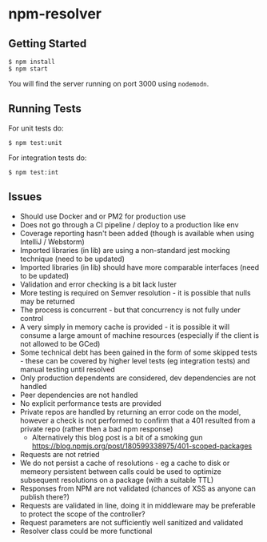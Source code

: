# npm-resolver

## Getting Started

```
$ npm install
$ npm start
```

You will find the server running on port 3000 using `nodemodn`.

## Running Tests
For unit tests do:
```
$ npm test:unit
```

For integration tests do:
```
$ npm test:int
```

## Issues
* Should use Docker and or PM2 for production use
* Does not go through a CI pipeline / deploy to a production like env
* Coverage reporting hasn't been added (though is available when using IntelliJ / Webstorm)
* Imported libraries (in lib) are using a non-standard jest mocking technique (need to be updated)
* Imported libraries (in lib) should have more comparable interfaces (need to be updated)
* Validation and error checking is a bit lack luster
* More testing is required on Semver resolution - it is possible that nulls may be returned
* The process is concurrent - but that concurrency is not fully under control
* A very simply in memory cache is provided - it is possible it will consume a large amount of machine resources (especially if the client is not allowed to be GCed)
* Some technical debt has been gained in the form of some skipped tests - these can be covered by higher level tests (eg integration tests) and manual testing until resolved
* Only production dependents are considered, dev dependencies are not handled
* Peer dependencies are not handled
* No explicit performance tests are provided
* Private repos are handled by returning an error code on the model, however a check is not performed to confirm that a 401 resulted from a private repo (rather then a bad npm response)
  * Alternatively this blog post is a bit of a smoking gun https://blog.npmjs.org/post/180599338975/401-scoped-packages
* Requests are not retried
* We do not persist a cache of resolutions - eg a cache to disk or memeory persistent between calls could be used to optimize subsequent resolutions on a package (with a suitable TTL)
* Responses from NPM are not validated (chances of XSS as anyone can publish there?)
* Requests are validated in line, doing it in middleware may be preferable to protect the scope of the controller?
* Request parameters are not sufficiently well sanitized and validated
* Resolver class could be more functional
